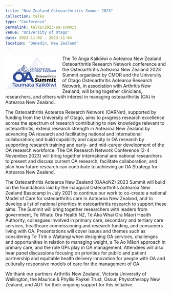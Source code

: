 ```yaml
---
title: "New Zealand Osteoarthritis Summit 2023"
collection: talks
type: "Conference"
permalink: talks/2023-oa-summit
venue: "University of Otago"
date: 2023-11-02 - 2023-11-04
location: "Dunedin, New Zealand"
---
```

<img src="/images/OA-Summit-logo-23.jpg" alt="2023 Aotearoa New Zealand OA Summit logo" style="float:left;margin-right:10px" width="168" height="105" />
The Te Anga Kaikōiwi o Aotearoa New Zealand Osteoarthritis Research Network conference and the Osteoarthritis Aotearoa New Zealand 2023 Summit
organised by CMOR and the University of Otago Osteoarthritis Aotearoa Research Network, in association with Arthritis New Zealand, will bring together clinicians, researchers, and others with interest in managing osteoarthritis (OA) in Aotearoa New Zealand.

The Osteoarthritis Aotearoa Research Network (OARNet), supported by funding from the University of Otago, aims to progress research excellence across the spectrum of research contributing to new knowledge relevant to osteoarthritis; extend research strength in Aotearoa New Zealand by advancing OA research and facilitating national and international collaboration; and build capability and capacity in OA research by supporting research training and early- and mid-career development of the OA research workforce. The OA Research Network Conference (2-4 November 2023) will bring together international and national researchers to present and discuss current OA research, facilitate collaboration, and plan how future research can contribute to achieving an OA Strategy for Aotearoa New Zealand.

The Osteoarthritis Aotearoa New Zealand (OAAoNZ) 2023 Summit will build on the foundations laid by the inaugural Osteoarthritis Aotearoa New Zealand Basecamp in July 2021 to continue our work to co-create a national Model of Care for osteoarthritis care in Aotearoa New Zealand, and to develop a list of national priorities in osteoarthritis research to support these aims. The Summit will bring together researchers with leaders from government, Te Whatu Ora Health NZ, Te Aka Whai Ora Māori Health Authority, colleagues involved in primary care, secondary and tertiary care services, healthcare commissioning and research funding, and consumers living with OA. Presentations will cover issues and themes such as considering Te Tiriti o Waitangi when designing OA services, challenges and opportunities in relation to managing weight, a Te Ao Māori approach in primary care, and the role GPs play in OA management. Attendees will also hear panel discussions focusing on priorities for public and patient partnership and equitable health delivery innovation for people with OA and culturally responsive models of care for the management of OA.

We thank our partners Arthritis New Zealand, Victoria University of Wellington, the Maurice & Phyllis Paykel Trust, Össur, Physiotherapy New Zealand, and AUT for their ongoing support for this initiative.
